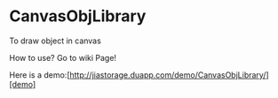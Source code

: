 CanvasObjLibrary
================

To draw object in canvas

How to use? Go to wiki Page!

Here is a demo:[http://jiastorage.duapp.com/demo/CanvasObjLibrary/][demo]

[demo]:http://jiastorage.duapp.com/demo/CanvasObjLibrary/